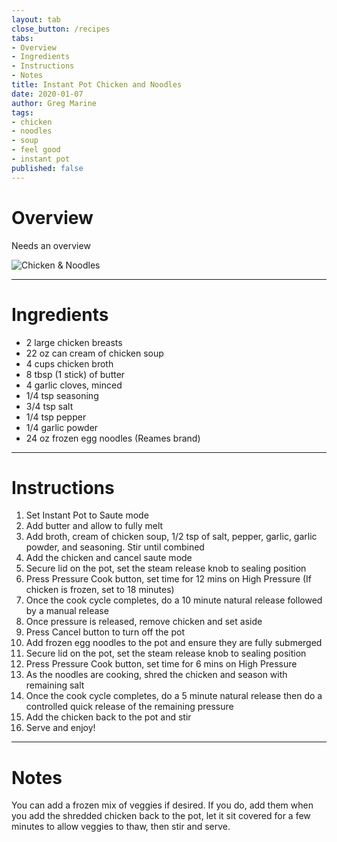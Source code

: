 ```yaml
---
layout: tab
close_button: /recipes
tabs:
- Overview
- Ingredients
- Instructions
- Notes
title: Instant Pot Chicken and Noodles
date: 2020-01-07
author: Greg Marine
tags: 
- chicken
- noodles
- soup
- feel good
- instant pot
published: false
---
```


# Overview

Needs an overview

![Chicken & Noodles](/assets/img/collections/recipes/instant-pot-chicken-and-noodles/instant-pot-chicken-and-noodles.jpg "The best chicken & noodles!")

<!--more-->

---

# Ingredients

- 2 large chicken breasts
- 22 oz can cream of chicken soup
- 4 cups chicken broth
- 8 tbsp (1 stick) of butter
- 4 garlic cloves, minced
- 1/4 tsp seasoning
- 3/4 tsp salt
- 1/4 tsp pepper
- 1/4 garlic powder
- 24 oz frozen egg noodles (Reames brand)

---

# Instructions

1. Set Instant Pot to Saute mode
2. Add butter and allow to fully melt
3. Add broth, cream of chicken soup, 1/2 tsp of salt, pepper, garlic, garlic powder, and seasoning. Stir until combined
4. Add the chicken and cancel saute mode
5. Secure lid on the pot, set the steam release knob to sealing position
6. Press Pressure Cook button, set time for 12 mins on High Pressure (If chicken is frozen, set to 18 minutes)
7. Once the cook cycle completes, do a 10 minute natural release followed by a manual release
8. Once pressure is released, remove chicken and set aside
9. Press Cancel button to turn off the pot
10. Add frozen egg noodles to the pot and ensure they are fully submerged
11. Secure lid on the pot, set the steam release knob to sealing position
12. Press Pressure Cook button, set time for 6 mins on High Pressure
13. As the noodles are cooking, shred the chicken and season with remaining salt
14. Once the cook cycle completes, do a 5 minute natural release then do a controlled quick release of the remaining pressure
15. Add the chicken back to the pot and stir
16. Serve and enjoy!

---

# Notes

You can add a frozen mix of veggies if desired. If you do, add them when you add the shredded chicken back to the pot, let it sit covered for a few minutes to allow veggies to thaw, then stir and serve.